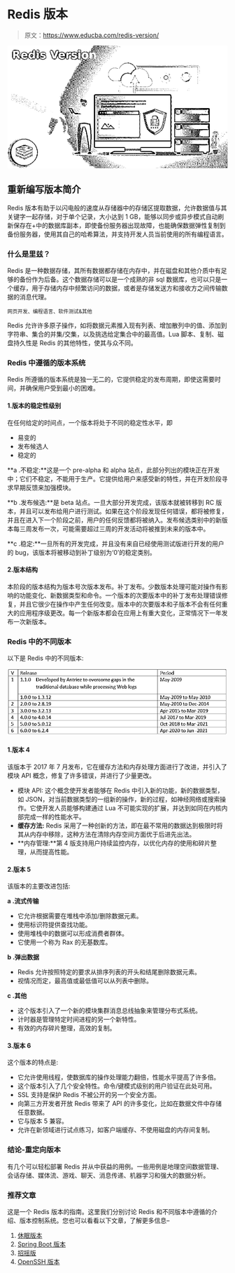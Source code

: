 # Redis 版本

> 原文：<https://www.educba.com/redis-version/>

![Redis Version](img/4c83b233e98f23afe1b399c65d839f5a.png)



## 重新编写版本简介

Redis 版本有助于以闪电般的速度从存储器中的存储区提取数据，允许数据值与其关键字一起存储，对于单个记录，大小达到 1 GB，能够以同步或异步模式自动刷新保存在+中的数据库副本，即使备份服务器出现故障，也能确保数据弹性复制到备份服务器，使用其自己的哈希算法，并支持开发人员当前使用的所有编程语言。

### 什么是里兹？

Redis 是一种数据存储，其所有数据都存储在内存中，并在磁盘和其他介质中有足够的备份作为后备。这个数据存储可以是一个成熟的非 sql 数据库，也可以只是一个缓存，用于存储内存中频繁访问的数据，或者是存储发送方和接收方之间传输数据的消息代理。

<small>网页开发、编程语言、软件测试&其他</small>

Redis 允许许多原子操作，如将数据元素推入现有列表、增加散列中的值、添加到字符串、集合的并集/交集，以及挑选给定集合中的最高值。Lua 脚本、复制、磁盘持久性是 Redis 的其他特性，使其与众不同。

### Redis 中遵循的版本系统

Redis 所遵循的版本系统是独一无二的，它提供稳定的发布周期，即使这需要时间，并确保用户受到最小的困难。

#### 1.版本的稳定性级别

在任何给定的时间点，一个版本将处于不同的稳定性水平，即

*   易变的
*   发布候选人
*   稳定的

**a .不稳定:**这是一个 pre-alpha 和 alpha 站点，此部分列出的模块正在开发中；它们不稳定，不能用于生产。它提供给用户来感受新的特性，并在开发阶段寻求早期反馈来加强模块。

**b .发布候选:**是 beta 站点。一旦大部分开发完成，该版本就被转移到 RC 版本，并且可以发布给用户进行测试。如果在这个阶段发现任何错误，都将被修复，并且在进入下一个阶段之前，用户的任何反馈都将被纳入。发布候选类别中的新版本每三周发布一次，可能需要超过三周的开发活动将被推到未来的版本中。

**c .稳定:**一旦所有的开发完成，并且没有来自已经使用测试版进行开发的用户的 bug，该版本将被移动到补丁级别为‘0’的稳定类别。

#### 2.版本结构

本阶段的版本结构为版本号次版本发布。补丁发布。少数版本处理可能对操作有影响的功能变化、新数据类型和命令。一个版本的次要版本中的补丁发布处理错误修复，并且它很少在操作中产生任何改变。版本中的次要版本和子版本不会有任何重大的应用程序级更改。每一个新版本都会在应用上有重大变化，正常情况下一年发布一次新版本。

### Redis 中的不同版本

以下是 Redis 中的不同版本:

![Redis Version 1](img/9faf3d4d329d202c146b961bf81456f4.png)



#### 1.版本 4

该版本于 2017 年 7 月发布，它在缓存方法和内存处理方面进行了改进，并引入了模块 API 概念，修复了许多错误，并进行了少量更改。

*   模块 API: 这个概念使开发者能够在 Redis 中引入新的功能，新的数据类型，如 JSON，对当前数据类型的一组新的操作，新的过程，如神经网络或搜索操作。它使开发人员能够构建通过 Lua 不可能实现的扩展，并达到如同在内核内部完成一样的性能水平。
*   **缓存方法:** Redis 采用了一种创新的方法，即在最不常用的数据达到极限时将其从内存中移除，这种方法在清除内存空间方面优于后进先出法。
*   **内存管理:**第 4 版支持用户持续监控内存，以优化内存的使用和碎片整理，从而提高性能。

#### 2.版本 5

该版本的主要改进包括:

**a .流式传输**

*   它允许根据需要在堆栈中添加/删除数据元素。
*   使用标识符提供查找功能。
*   使用堆栈中的数据可以形成消费者群体。
*   它使用一个称为 Rax 的无基数库。

**b .弹出数据**

*   Redis 允许按照特定的要求从排序列表的开头和结尾删除数据元素。
*   视情况而定，最高值或最低值可以从列表中删除。

**c .其他**

*   这个版本引入了一个新的模块集群消息总线抽象来管理分布式系统。
*   计时器是管理特定时间进程的另一个新特性。
*   有效的内存碎片整理，高效的复制。

#### 3.版本 6

这个版本的特点是:

*   它允许使用线程，使数据库的操作处理能力翻倍，性能水平提高了许多倍。
*   这个版本引入了几个安全特性。命令/键模式级别的用户验证在此处可用。
*   SSL 支持是保护 Redis 不被公开的另一个安全方面。
*   向第三方开发者开放 Redis 带来了 API 的许多变化，比如在数据文件中存储任意数据。
*   它与版本 5 兼容。
*   允许在新领域进行试点练习，如客户端缓存、不使用磁盘的内存间复制。

### 结论-重定向版本

有几个可以轻松部署 Redis 并从中获益的用例。一些用例是地理空间数据管理、会话存储、媒体流、游戏、聊天、消息传递、机器学习和强大的数据分析。

### 推荐文章

这是一个 Redis 版本的指南。这里我们分别讨论 Redis 和不同版本中遵循的介绍、版本控制系统。您也可以看看以下文章，了解更多信息–

1.  [休眠版本](https://www.educba.com/hibernate-versions/)
2.  [Spring Boot 版本](https://www.educba.com/spring-boot-versions/)
3.  [招摇版](https://www.educba.com/swagger-version/)
4.  [OpenSSH 版本](https://www.educba.com/openssh-version/)






